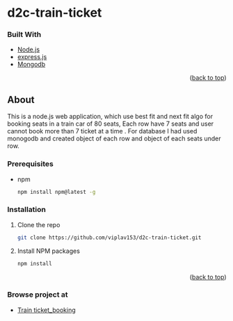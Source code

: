 # d2c-train-ticket

### Built With


* [Node.js](https://nodejs.org/)
* [express.js](https://expressjs.com/)
* [Mongodb](https://www.mongodb.com/)


<p align="right">(<a href="#top">back to top</a>)</p>



<!-- GETTING STARTED -->
## About

This is a node.js web application, which use best fit and next fit algo for booking seats in a train car of 80 seats, Each row have 7 seats and user cannot book more than 7 ticket at a time . For database I had used monogodb and created object of each row and object of each seats under row.

### Prerequisites

* npm
  ```sh
  npm install npm@latest -g
  ```

### Installation



1. Clone the repo
   ```sh
   git clone https://github.com/viplav153/d2c-train-ticket.git
   ```
2. Install NPM packages
   ```sh
   npm install
   ```


<p align="right">(<a href="#top">back to top</a>)</p>


### Browse project at
* [Train ticket_booking](https://train-ticket-d2c.herokuapp.com/)
